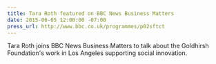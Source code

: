 ```yaml
---
title: Tara Roth featured on BBC News Business Matters
date: 2015-06-05 12:00:00 -07:00
press_url: http://www.bbc.co.uk/programmes/p02sftct
---
```


Tara Roth joins BBC News Business Matters to talk about the Goldhirsh Foundation's work in Los Angeles supporting social innovation.
